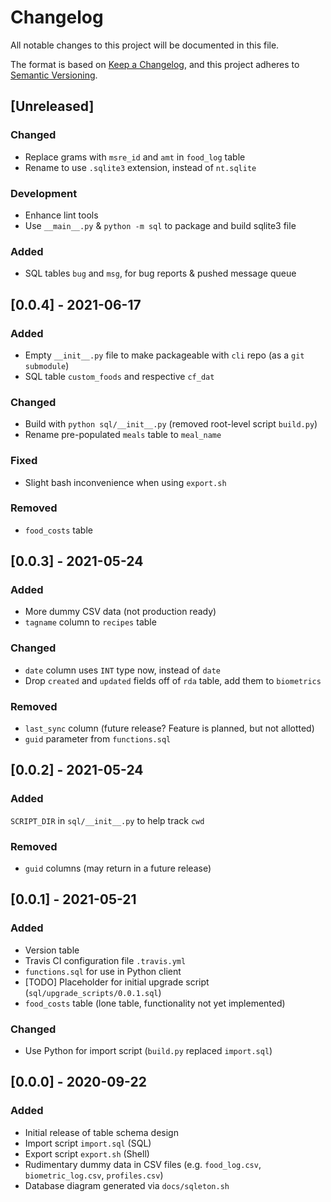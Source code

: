 # Changelog

All notable changes to this project will be documented in this file.

The format is based on [Keep a Changelog](https://keepachangelog.com/en/1.1.0/),
and this project adheres to [Semantic Versioning](https://semver.org/spec/v2.0.0.html).

## [Unreleased]

### Changed

- Replace grams with `msre_id` and `amt` in `food_log` table
- Rename to use `.sqlite3` extension, instead of `nt.sqlite`

### Development

- Enhance lint tools
- Use `__main__.py` & `python -m sql` to package and build sqlite3 file

### Added

- SQL tables `bug` and `msg`, for bug reports & pushed message queue

## [0.0.4] - 2021-06-17

### Added

- Empty `__init__.py` file to make packageable with `cli` repo (as a `git submodule`)
- SQL table `custom_foods` and respective `cf_dat`

### Changed

- Build with `python sql/__init__.py` (removed root-level script `build.py`)
- Rename pre-populated `meals` table to `meal_name`

### Fixed

- Slight bash inconvenience when using `export.sh`

### Removed

- `food_costs` table

## [0.0.3] - 2021-05-24

### Added

- More dummy CSV data (not production ready)
- `tagname` column to `recipes` table

### Changed

- `date` column uses `INT` type now, instead of `date`
- Drop `created` and `updated` fields off of `rda` table, add them to `biometrics`

### Removed

- `last_sync` column (future release? Feature is planned, but not allotted)
- `guid` parameter from `functions.sql`

## [0.0.2] - 2021-05-24

### Added

`SCRIPT_DIR` in `sql/__init__.py` to help track `cwd`

### Removed

- `guid` columns (may return in a future release)

## [0.0.1] - 2021-05-21

### Added

- Version table
- Travis CI configuration file `.travis.yml`
- `functions.sql` for use in Python client
- [TODO] Placeholder for initial upgrade script (`sql/upgrade_scripts/0.0.1.sql`)
- `food_costs` table (lone table, functionality not yet implemented)

### Changed

- Use Python for import script (`build.py` replaced `import.sql`)

## [0.0.0] - 2020-09-22

### Added

- Initial release of table schema design
- Import script `import.sql` (SQL)
- Export script `export.sh` (Shell)
- Rudimentary dummy data in CSV files
    (e.g. `food_log.csv`, `biometric_log.csv`, `profiles.csv`)
- Database diagram generated via `docs/sqleton.sh`
